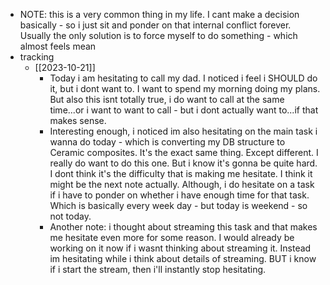   * NOTE: this is a very common thing in my life. I cant make a decision basically - so i just sit and ponder on that internal conflict forever. Usually the only solution is to force myself to do something - which almost feels mean
  * tracking
    * [[2023-10-21]]
      * Today i am hesitating to call my dad. I noticed i feel i SHOULD do it, but i dont want to. I want to spend my morning doing my plans. But also this isnt totally true, i do want to call at the same time...or i want to want to call - but i dont actually want to...if that makes sense.
      * Interesting enough, i noticed im also hesitating on the main task i wanna do today - which is converting my DB structure to Ceramic composites. It's the exact same thing. Except different. I really do want to do this one. But i know it's gonna be quite hard. I dont think it's the difficulty that is making me hesitate. I think it might be the next note actually. Although, i do hesitate on a task if i have to ponder on whether i have enough time for that task. Which is basically every week day - but today is weekend - so not today.
      * Another note: i thought about streaming this task and that makes me hesitate even more for some reason. I would already be working on it now if i wasnt thinking about streaming it. Instead im hesitating while i think about details of streaming. BUT i know if i start the stream, then i'll instantly stop hesitating.
